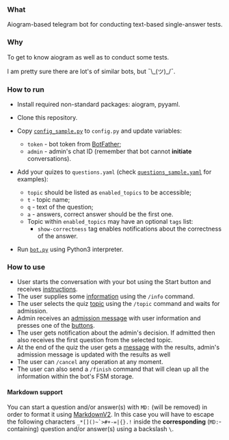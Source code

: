 ### What

Aiogram-based telegram bot for conducting text-based single-answer tests.

### Why

To get to know aiogram as well as to conduct some tests.

I am pretty sure there are lot's of similar bots, but ¯\\\_(ツ)\_/¯.

### How to run

- Install required non-standard packages: aiogram, pyyaml.

- Clone this repository.

- Copy [`config_sample.py`](config_sample.py) to `config.py` and update variables:
  - `token` - bot token from [BotFather](https://t.me/BotFather);
  - `admin` - admin's chat ID (remember that bot cannot **initiate** conversations).

- Add your quizes to `questions.yaml` (check [`questions_sample.yaml`](questions_sample.yaml) for examples):
  - `topic` should be listed as `enabled_topics` to be accessible;
  - `t` - topic name;
  - `q` - text of the question;
  - `a` - answers, correct answer should be the first one.
  - Topic within `enabled_topics` may have an optional `tags` list:
    - `show-correctness` tag enables notifications about the correctness of the answer.

- Run [`bot.py`](bot.py) using Python3 interpreter.

### How to use

- User starts the conversation with your bot using the Start button and receives [instructions](https://github.com/aleksashka/quiz-bot/blob/ce5e04796ad0c0e71cc4809f5e3389b2926a771d/messages.yaml#L3).
- The user supplies some [information](https://github.com/aleksashka/quiz-bot/blob/ce5e04796ad0c0e71cc4809f5e3389b2926a771d/messages.yaml#L10) using the `/info` command.
- The user selects the quiz [topic](https://github.com/aleksashka/quiz-bot/blob/ce5e04796ad0c0e71cc4809f5e3389b2926a771d/messages.yaml#L24) using the `/topic` command and waits for admission.
- Admin receives an [admission message](https://github.com/aleksashka/quiz-bot/blob/ce5e04796ad0c0e71cc4809f5e3389b2926a771d/messages.yaml#L27) with user information and presses one of the [buttons](https://github.com/aleksashka/quiz-bot/blob/ce5e04796ad0c0e71cc4809f5e3389b2926a771d/messages.yaml#L40).
- The user gets notification about the admin's decision. If admitted then also receives the first question from the selected topic.
- At the end of the quiz the user gets a [message](https://github.com/aleksashka/quiz-bot/blob/ce5e04796ad0c0e71cc4809f5e3389b2926a771d/messages.yaml#L66) with the results, admin's admission message is updated with the results as well
- The user can `/cancel` any operation at any moment.
- The user can also send a `/finish` command that will clean up all the information within the bot's FSM storage.

#### Markdown support
You can start a question and/or answer(s) with `MD:` (will be removed) in order to format it using [MarkdownV2](https://core.telegram.org/bots/api#markdownv2-style).
In this case you will have to escape the following characters `` _*[]()~`>#+-=|{}.! `` inside the **corresponding** (`MD:`-containing) question and/or answer(s) using a backslash `\`.
